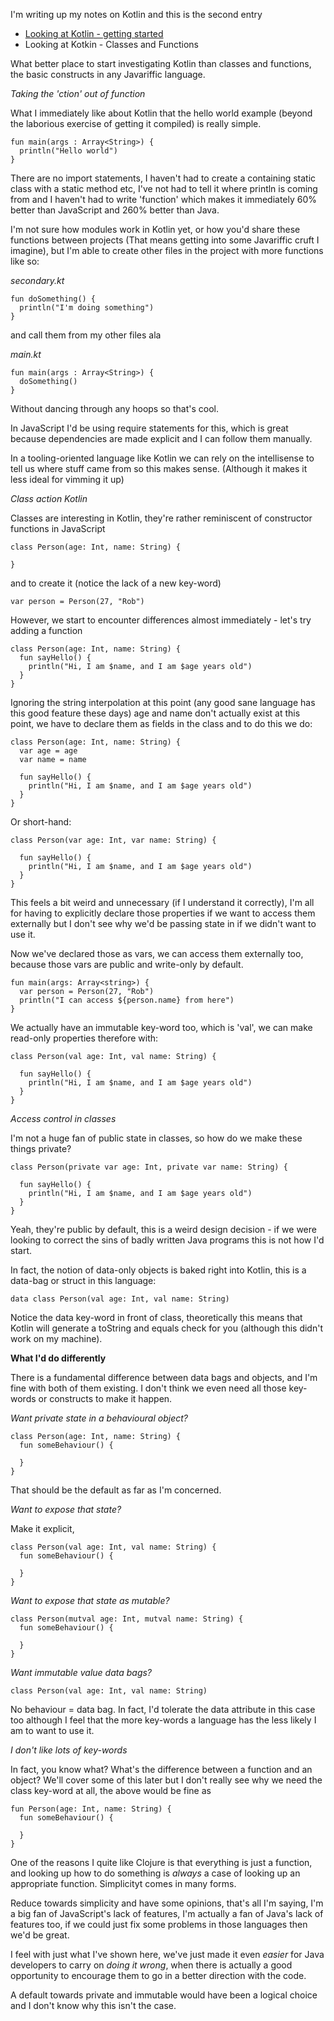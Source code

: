I'm writing up my notes on Kotlin and this is the second entry

- [Looking at Kotlin - getting started](/entries/looking-at-kotlin---a-few-notes-made.html)
- Looking at Kotkin - Classes and Functions

What better place to start investigating Kotlin than classes and functions, the basic constructs in any Javariffic language.


*Taking the 'ction' out of function*

What I immediately like about Kotlin that the hello world example (beyond the laborious exercise of getting it compiled) is really simple.

    fun main(args : Array<String>) {
      println("Hello world")
    }

There are no import statements, I haven't had to create a containing static class with a static method etc, I've not had to tell it where println is coming from and I haven't had to write 'function' which makes it immediately 60% better than JavaScript and 260% better than Java.

I'm not sure how modules work in Kotlin yet, or how you'd share these functions between projects (That means getting into some Javariffic cruft I imagine), but I'm able to create other files in the project with more functions like so:

*secondary.kt*

    fun doSomething() {
      println("I'm doing something")
    }

and call them from my other files ala

*main.kt*

    fun main(args : Array<String>) {
      doSomething()
    }

Without dancing through any hoops so that's cool.

In JavaScript I'd be using require statements for this, which is great because dependencies are made explicit and I can follow them manually. 

In a tooling-oriented language like Kotlin we can rely on the intellisense to tell us where stuff came from so this makes sense. (Although it makes it less ideal for vimming it up)


*Class action Kotlin*

Classes are interesting in Kotlin, they're rather reminiscent of constructor functions in JavaScript

    class Person(age: Int, name: String) {

    }

and to create it (notice the lack of a new key-word)

    var person = Person(27, "Rob")

  
However, we start to encounter differences almost immediately - let's try adding a function

    class Person(age: Int, name: String) {
      fun sayHello() {
        println("Hi, I am $name, and I am $age years old")
      }
    }

Ignoring the string interpolation at this point (any good sane language has this good feature these days) age and name don't actually exist at this point, we have to declare them as fields in the class and to do this we do:
    
    class Person(age: Int, name: String) {
      var age = age
      var name = name

      fun sayHello() {
        println("Hi, I am $name, and I am $age years old")
      }
    }

Or short-hand:

    class Person(var age: Int, var name: String) {

      fun sayHello() {
        println("Hi, I am $name, and I am $age years old")
      }
    }


This feels a bit weird and unnecessary (if I understand it correctly), I'm all for having to explicitly declare those properties if we want to access them externally but I don't see why we'd be passing state in if we didn't want to use it.

Now we've declared those as vars, we can access them externally too, because those vars are public and write-only by default.

    fun main(args: Array<string>) {
      var person = Person(27, "Rob")
      println("I can access ${person.name} from here")
    }

We actually have an immutable key-word too, which is 'val', we can make read-only properties therefore with:

    class Person(val age: Int, val name: String) {

      fun sayHello() {
        println("Hi, I am $name, and I am $age years old")
      }
    }

*Access control in classes*

I'm not a huge fan of public state in classes, so how do we make these things private?

    class Person(private var age: Int, private var name: String) {

      fun sayHello() {
        println("Hi, I am $name, and I am $age years old")
      }
    }

Yeah, they're public by default, this is a weird design decision - if we were looking to correct the sins of badly written Java programs this is not how I'd start.

In fact, the notion of data-only objects is baked right into Kotlin, this is a data-bag or struct in this language:

    data class Person(val age: Int, val name: String)

Notice the data key-word in front of class, theoretically this means that Kotlin will generate a toString and equals check for you (although this didn't work on my machine).

**What I'd do differently**

There is a fundamental difference between data bags and objects, and I'm fine with both of them existing. I don't think we even need all those key-words or constructs to make it happen. 

*Want private state in a behavioural object?*

    class Person(age: Int, name: String) {
      fun someBehaviour() {

      }
    }

That should be the default as far as I'm concerned.

*Want to expose that state?*

Make it explicit,

    class Person(val age: Int, val name: String) {
      fun someBehaviour() {

      }
    }

*Want to expose that state as mutable?*

    class Person(mutval age: Int, mutval name: String) {
      fun someBehaviour() {

      }
    }

*Want immutable value data bags?*

    class Person(val age: Int, val name: String)

No behaviour = data bag. In fact, I'd tolerate the data attribute in this case too although I feel that the more key-words a language has the less likely I am to want to use it.

*I don't like lots of key-words*

In fact, you know what? What's the difference between a function and an object? We'll cover some of this later but I don't really see why we need the class key-word at all, the above would be fine as

    fun Person(age: Int, name: String) {
      fun someBehaviour() {

      }
    }

One of the reasons I quite like Clojure is that everything is just a function, and looking up how to do something is *always* a case of looking up an appropriate function. Simplicityt comes in many forms.
    
Reduce towards simplicity and have some opinions, that's all I'm saying, I'm a big fan of JavaScript's lack of features, I'm actually a fan of Java's lack of features too, if we could just fix some problems in those languages then we'd be great.

I feel with just what I've shown here, we've just made it even *easier* for Java developers to carry on *doing it wrong*, when there is actually a good opportunity to encourage them to go in a better direction with the code. 

A default towards private and immutable would have been a logical choice and I don't know why this isn't the case.


